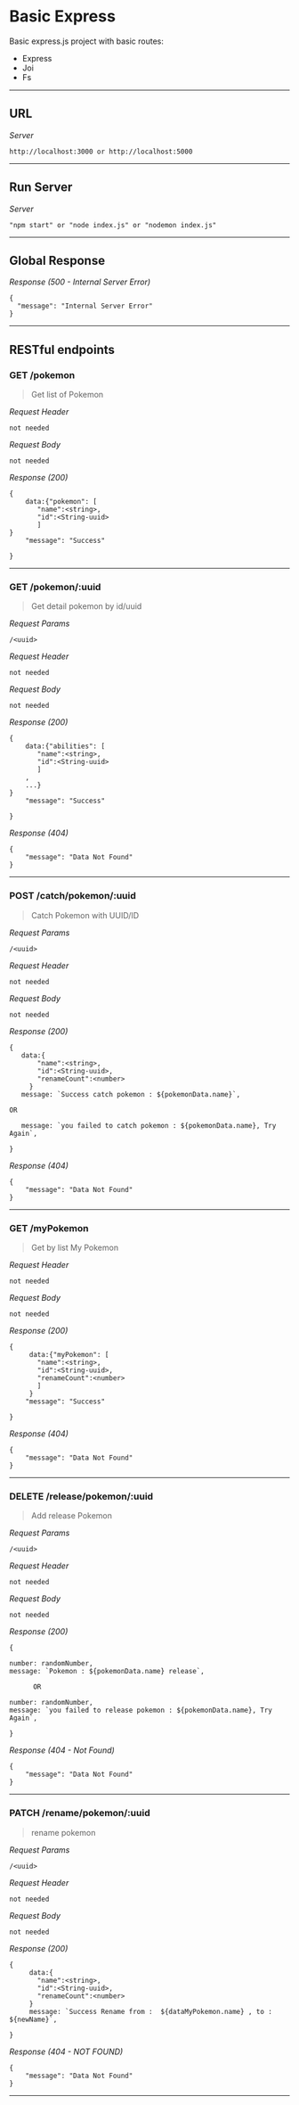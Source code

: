 # Basic Express

Basic express.js project with basic routes:

- Express
- Joi
- Fs

---

## URL

_Server_

```
http://localhost:3000 or http://localhost:5000
```

---

## Run Server

_Server_

```
"npm start" or "node index.js" or "nodemon index.js"
```

---

## Global Response

_Response (500 - Internal Server Error)_

```
{
  "message": "Internal Server Error"
}
```

---

## RESTful endpoints

### GET /pokemon

> Get list of Pokemon

_Request Header_

```
not needed
```

_Request Body_

```
not needed
```

_Response (200)_

```
{
    data:{"pokemon": [
	   "name":<string>,
       "id":<String-uuid>
	   ]
}
    "message": "Success"

}
```

---

### GET /pokemon/:uuid

> Get detail pokemon by id/uuid

_Request Params_

```
/<uuid>

```

_Request Header_

```
not needed
```

_Request Body_

```
not needed
```

_Response (200)_

```
{
    data:{"abilities": [
	   "name":<string>,
       "id":<String-uuid>
	   ]
    ,
    ...}
}
    "message": "Success"

}
```

_Response (404)_

```
{
    "message": "Data Not Found"
}
```

---

### POST /catch/pokemon/:uuid

> Catch Pokemon with UUID/ID

_Request Params_

```
/<uuid>

```

_Request Header_

```
not needed
```

_Request Body_

```
not needed
```

_Response (200)_

```
{
   data:{
	   "name":<string>,
       "id":<String-uuid>,
       "renameCount":<number>
     }
   message: `Success catch pokemon : ${pokemonData.name}`,

OR

   message: `you failed to catch pokemon : ${pokemonData.name}, Try Again`,

}
```

_Response (404)_

```
{
    "message": "Data Not Found"
}
```

---

### GET /myPokemon

> Get by list My Pokemon

_Request Header_

```
not needed
```

_Request Body_

```
not needed
```

_Response (200)_

```
{
     data:{"myPokemon": [
	   "name":<string>,
       "id":<String-uuid>,
       "renameCount":<number>
	   ]
     }
    "message": "Success"

}
```

_Response (404)_

```
{
    "message": "Data Not Found"
}
```

---

### DELETE /release/pokemon/:uuid

> Add release Pokemon

_Request Params_

```
/<uuid>
```

_Request Header_

```
not needed
```

_Request Body_

```
not needed
```

_Response (200)_

```
{

number: randomNumber,
message: `Pokemon : ${pokemonData.name} release`,

      OR

number: randomNumber,
message: `you failed to release pokemon : ${pokemonData.name}, Try Again`,

}
```

_Response (404 - Not Found)_

```
{
    "message": "Data Not Found"
}
```

---

### PATCH /rename/pokemon/:uuid

> rename pokemon

_Request Params_

```
/<uuid>
```

_Request Header_

```
not needed
```

_Request Body_

```
not needed
```

_Response (200)_

```
{
     data:{
	   "name":<string>,
       "id":<String-uuid>,
       "renameCount":<number>
     }
     message: `Success Rename from :  ${dataMyPokemon.name} , to : ${newName}`,

}
```

_Response (404 - NOT FOUND)_

```
{
    "message": "Data Not Found"
}
```

---
